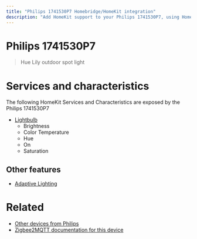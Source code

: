 ```yaml
---
title: "Philips 1741530P7 Homebridge/HomeKit integration"
description: "Add HomeKit support to your Philips 1741530P7, using Homebridge, Zigbee2MQTT and homebridge-z2m."
---
```

<!---
This file has been GENERATED using src/docgen/docgen.ts
DO NOT EDIT THIS FILE MANUALLY!
-->
# Philips 1741530P7
> Hue Lily outdoor spot light


# Services and characteristics
The following HomeKit Services and Characteristics are exposed by
the Philips 1741530P7

* [Lightbulb](../../light.md)
  * Brightness
  * Color Temperature
  * Hue
  * On
  * Saturation

## Other features
* [Adaptive Lighting](../../light.md)

# Related
* [Other devices from Philips](../index.md#philips)
* [Zigbee2MQTT documentation for this device](https://www.zigbee2mqtt.io/devices/1741530P7.html)